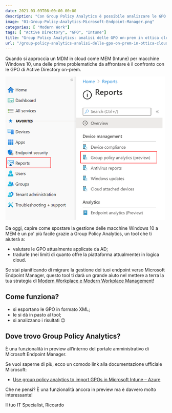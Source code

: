 ```yaml
---
date: 2021-03-09T08:00:00-00:00
description: "Con Group Policy Analytics è possibile analizzare le GPO di Active Directory on-premises per tradurle in ottica cloud con MEM (Intune)."
image: "01-Group-Policy-Analytics-Microsoft-Endpoint-Manager.png"
categories: [ "Modern Work"]
tags: [ "Active Directory", "GPO", "Intune"]
title: "Group Policy Analytics: analisi delle GPO on-prem in ottica cloud (MEM/Intune)"
url: "/group-policy-analytics-analisi-delle-gpo-on-prem-in-ottica-cloud-mem-intune"
---
```

Quando si approccia un MDM in cloud come MEM (Intune) per macchine Windows 10, una delle prime problematiche da affrontare è il confronto con le GPO di Active Directory on-prem.

[![Schermata Group Policy Analytics](01-Group-Policy-Analytics-Microsoft-Endpoint-Manager.png)](01-Group-Policy-Analytics-Microsoft-Endpoint-Manager.png)

Da oggi, capire come spostare la gestione delle macchine Windows 10 a MEM è un po’ più facile grazie a Group Policy Analytics, un tool che ti aiuterà a:
- valutare le GPO attualmente applicate da AD;
- tradurle (nei limiti di quanto offre la piattaforma attualmente) in logica cloud.

Se stai pianificando di migrare la gestione dei tuoi endpoint verso Microsoft Endpoint Manager, questo tool ti darà un grande aiuto nel mettere a terra la tua strategia di [Modern Workplace e Modern Workplace Management](/modern-workplace-management/)!

## Come funziona?
- si esportano le GPO in formato XML;
- le si dà in pasto al tool;
- si analizzano i risultati 😉

## Dove trovo Group Policy Analytics?
È una funzionalità in preview all’interno del portale amministrativo di Microsoft Endpoint Manager.

Se vuoi saperne di più, ecco un comodo link alla documentazione ufficiale Microsoft:
- [Use group policy analytics to import GPOs in Microsoft Intune – Azure](https://docs.microsoft.com/en-us/mem/intune/configuration/group-policy-analytics)

Che ne pensi? È una funzionalità ancora in preview ma è davvero molto interessante!

Il tuo IT Specialist, Riccardo